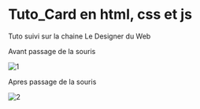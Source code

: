 # Tuto_Card en html, css et js<br>
Tuto suivi sur la chaine Le Designer du Web<br>

Avant passage de la souris

![1](https://user-images.githubusercontent.com/76686121/177798576-4242162c-0d83-41ec-9e2d-052fd88f2c42.PNG)

Apres passage de la souris

![2](https://user-images.githubusercontent.com/76686121/177798593-cc3e3ddd-726a-48bb-9b4d-4f9dca0cf19e.png)
